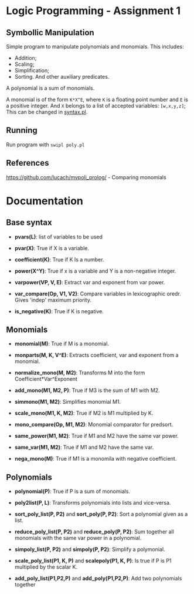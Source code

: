 # Logic Programming - Assignment 1

## Symbollic Manipulation

Simple program to manipulate polynomials and monomials. This includes: 
 - Addition;
 - Scaling;
 - Simplification;
 - Sorting.
And other auxiliary predicates.

A polynomial is a sum of monomials.

A monomial is of the form `K*X^E`, where `K` is a floating point number and `E` is a positive integer. And `X` belongs to a list of accepted variables: `[w,x,y,z]`; This can be changed in [syntax.pl](syntax.pl).

## Running

Run program with `swipl poly.pl`

## References

https://github.com/lucach/mvpoli_prolog/ - Comparing monomials


# Documentation #

## Base syntax ##

 - **pvars(L)**: list of variables to be used

 - **pvar(X)**: True if X is a variable.
  
 - **coefficient(K)**: True if K Is a number.
  
 - **power(X^Y)**: True if x is a variable and Y is a non-negative integer.
 
 - **varpower(VP, V, E)**: Extract var and exponent from var power. 

 - **var_compare(Op, V1, V2)**: Compare variables in lexicographic oredr. Gives 'indep' maximum priority.

- **is_negative(K)**: True if K is negative.

## Monomials ##

 - **monomial(M)**: True if M is a monomial.
 
 - **monparts(M, K, V^E)**: Extracts coefficient, var and exponent from a monomial. 

 - **normalize_mono(M, M2)**: Transforms M into the form Coefficient*Var^Exponent

 - **add_mono(M1, M2, P)**: True if M3 is the sum of M1 with M2.

 - **simmono(M1, M2)**: Simplifies monomial M1.

 - **scale_mono(M1, K, M2)**: True if M2 is M1 multiplied by K.

 - **mono_compare(Op, M1, M2)**: Monomial comparator for predsort.

 - **same_power(M1, M2)**: True if M1 and M2 have the same var power.

 - **same_var(M1, M2)**: True if M1 and M2 have the same var.

 - **nega_mono(M)**: True if M1 is a monomila with negative coefficient. 

## Polynomials ##

 - **polynomial(P)**: True if P is a sum of monomials.

 - **poly2list(P, L)**: Transforms polynomials into lists and vice-versa. 

 - **sort_poly_list(P, P2)** and **sort_poly(P, P2)**: Sort a polynomial given as a list.

 - **reduce_poly_list(P, P2)** and **reduce_poly(P, P2)**: Sum together all monomials with the same var power in a polynomial.

 - **simpoly_list(P, P2)** and **simpoly(P, P2)**: Simplify a polymonial.
  
 - **scale_poly_list(P1, K, P)** and **scalepoly(P1, K, P)**: Is true if P is P1 multiplied by the scalar K.
  
 - **add_poly_list(P1,P2,P)** and **add_poly(P1,P2,P)**: Add two polynomials together